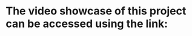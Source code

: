 <h1>The video showcase of this project can be accessed using the link:</h1><a href="https://youtu.be/f5Gqn_xpqrw"></a>

